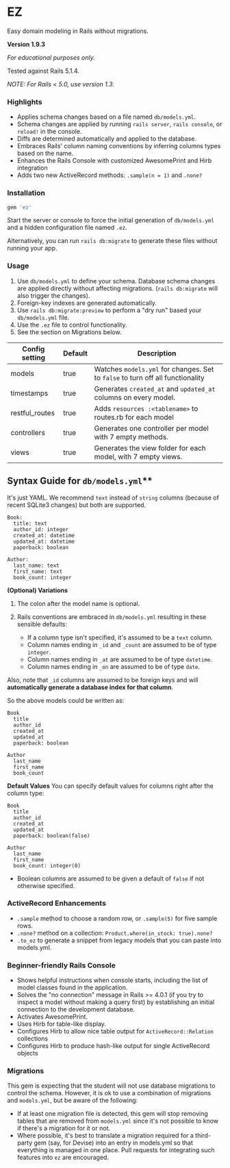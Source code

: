 # EZ

Easy domain modeling in Rails without migrations.  

**Version 1.9.3**

*For educational purposes only.*

Tested against Rails 5.1.4.

_NOTE: For Rails < 5.0, use version 1.3_.

### Highlights

* Applies schema changes based on a file named `db/models.yml`.  
* Schema changes are applied by running `rails server`, `rails console`, or `reload!` in the console.
* Diffs are determined automatically and applied to the database.  
* Embraces Rails' column naming conventions by inferring columns types based on the name.
* Enhances the Rails Console with customized AwesomePrint and Hirb integration
* Adds two new ActiveRecord methods: `.sample(n = 1)` and `.none?`


### Installation

```ruby
gem 'ez'
```

Start the server or console to force the initial generation of
`db/models.yml` and a hidden configuration file named `.ez`.

Alternatively, you can run `rails db:migrate` to generate these files without running your app.

### Usage

1. Use `db/models.yml` to define your schema. Database schema changes are applied directly without affecting migrations.  (`rails db:migrate` will also trigger the changes).
2. Foreign-key indexes are generated automatically.
3. Use `rails db:migrate:preview` to perform a "dry run" based your `db/models.yml` file.
4. Use the `.ez` file to control functionality.
5. See the section on Migrations below.


|Config setting|Default|Description|
|----|----|----|
|models|true|Watches `models.yml` for changes.  Set to `false` to turn off all functionality|
|timestamps|true|Generates `created_at` and `updated_at` columns on every model.
|restful_routes|true|Adds `resources :<tablename>` to routes.rb for each model|
|controllers|true|Generates one controller per model with 7 empty methods.
|views|true|Generates the view folder for each model, with 7 empty views.


## Syntax Guide for `db/models.yml`**

It's just YAML.  We recommend `text` instead of `string` columns (because of recent SQLite3 changes) but both are supported.

```
Book:
  title: text
  author_id: integer
  created_at: datetime
  updated_at: datetime
  paperback: boolean

Author:
  last_name: text
  first_name: text
  book_count: integer
```

**(Optional) Variations**

1. The colon after the model name is optional.

2. Rails conventions are embraced in `db/models.yml` resulting in these sensible defaults:

   * If a column type isn't specified, it's assumed to be a `text` column.
   * Column names ending in `_id` and `_count` are assumed to be of type `integer`.
   * Column names ending in `_at` are assumed to be of type `datetime`.
   * Column names ending in `_on` are assumed to be of type `date`.

Also, note that `_id` columns are assumed to be foreign keys and will **automatically generate a database index for that column**.

So the above models could be written as:

```
Book
  title
  author_id
  created_at
  updated_at
  paperback: boolean

Author
  last_name
  first_name
  book_count
```

**Default Values**
You can specify default values for columns right after the column type:

```
Book
  title
  author_id
  created_at
  updated_at
  paperback: boolean(false)

Author
  last_name
  first_name
  book_count: integer(0)
```

* Boolean columns are assumed to be given a default of `false` if not otherwise specified.


### ActiveRecord Enhancements

* `.sample` method to choose a random row, or `.sample(5)` for five sample rows.
* `.none?` method on a collection: `Product.where(in_stock: true).none?`
* `.to_ez` to generate a snippet from legacy models that you can paste into models.yml.


### Beginner-friendly Rails Console

* Shows helpful instructions when console starts, including the list of model classes found in the application.
* Solves the "no connection" message in Rails >= 4.0.1 (if you try to inspect a model without making a query first) by establishing an initial connection to the development database.
* Activates AwesomePrint.
* Uses Hirb for table-like display.
* Configures Hirb to allow nice table output for `ActiveRecord::Relation` collections
* Configures Hirb to produce hash-like output for single ActiveRecord objects


### Migrations

This gem is expecting that the student will not use database migrations
to control the schema.  However, it is ok to use a combination of migrations
and `models.yml`, but be aware of the following:

* If at least one migration file is detected, this gem will stop
removing tables that are removed from `models.yml` since
it's not possible to know if there's a migration for it or not.
* Where possible, it's best to translate a migration required for
a third-party gem (say, for Devise) into an entry in models.yml
so that everything is managed in one place.
Pull requests for integrating such features into `ez` are encouraged.
